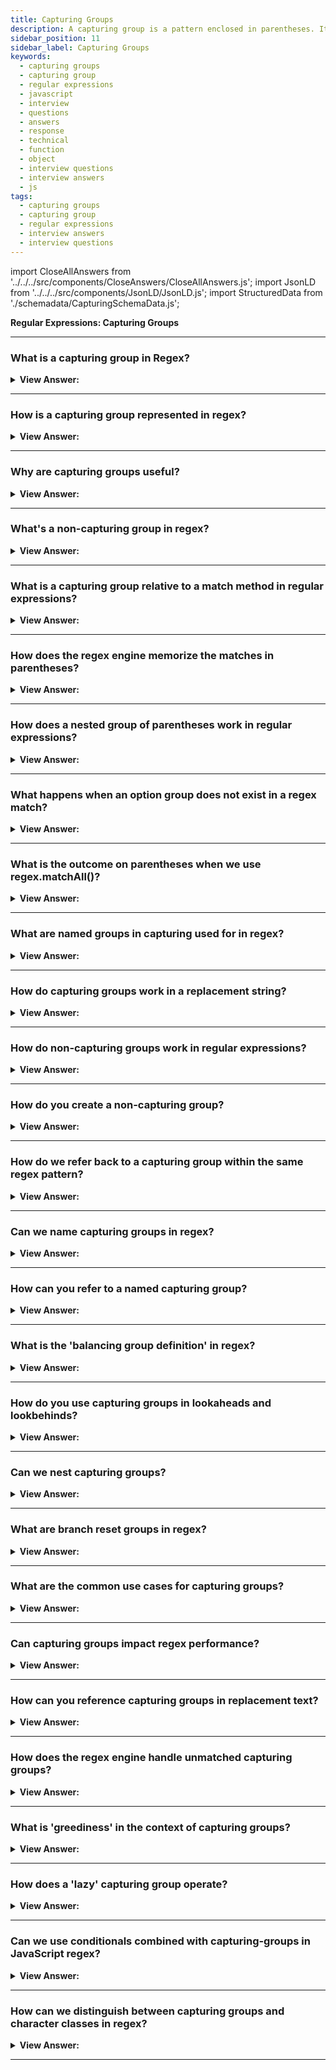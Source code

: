 ```yaml
---
title: Capturing Groups
description: A capturing group is a pattern enclosed in parentheses. It two affects consisting of getting part of match as a separate or isolated item in an array of items.
sidebar_position: 11
sidebar_label: Capturing Groups
keywords:
  - capturing groups
  - capturing group
  - regular expressions
  - javascript
  - interview
  - questions
  - answers
  - response
  - technical
  - function
  - object
  - interview questions
  - interview answers
  - js
tags:
  - capturing groups
  - capturing group
  - regular expressions
  - interview answers
  - interview questions
---
```


import CloseAllAnswers from '../../../src/components/CloseAnswers/CloseAllAnswers.js';
import JsonLD from '../../../src/components/JsonLD/JsonLD.js';
import StructuredData from './schemadata/CapturingSchemaData.js';

<JsonLD data={StructuredData} />

<head>
  <title>Capturing Groups | Regular Expressions Interview Questions</title>
</head>

**Regular Expressions: Capturing Groups**

<CloseAllAnswers />

---

### What is a capturing group in Regex?

<details>
  <summary><strong>View Answer:</strong></summary>
  <div>
  <div><strong>Interview Response:</strong> A capturing group in regex groups multiple characters together as a single unit, which can be reused, matched, or referenced later.
  </div>
  </div>
</details>

---

### How is a capturing group represented in regex?

<details>
  <summary><strong>View Answer:</strong></summary>
  <div>
  <div><strong>Interview Response:</strong> A capturing group in regex is represented by enclosing the desired pattern within parentheses "()". The matched substring within the capturing group can be accessed separately using indices or names assigned to the group.
  </div><br />
  <div><strong className="codeExample">Code Example:</strong><br /><br />

  <div></div>

```javascript
let re = /(abc)/;
```

In this case, `abc` is the capturing group. When a match is found for the pattern within the parentheses, that match is "captured" for future use.

Here's an example that uses a captured group:

```javascript
let str = 'abc123abc456';
let re = /(abc)\d+/g;
let match;

while ((match = re.exec(str)) !== null) {
  console.log('found ' + match[1] + ' at position ' + match.index);
}
```

In this code, we're searching for instances of 'abc' followed by one or more digits. When a match is found, 'abc' (the capturing group) is printed to the console along with the index at which it was found.

---

:::note
It's important to note that the match array will contain one item for each capturing group, in addition to one item for the entire match. The first item (index 0) is always the entire match, and the subsequent items (index 1 and above) correspond to each capturing group in the order they appear in the regular expression.
:::

  </div>
  </div>
</details>

---

### Why are capturing groups useful?

<details>
  <summary><strong>View Answer:</strong></summary>
  <div>
  <div><strong>Interview Response:</strong> Capturing groups in regex are useful for extracting specific parts of a match, enabling pattern manipulation, data extraction, and structured parsing. They provide a way to isolate and work with specific portions of the matched text.
  </div>
  </div>
</details>

---

### What's a non-capturing group in regex?

<details>
  <summary><strong>View Answer:</strong></summary>
  <div>
  <div><strong>Interview Response:</strong> A non-capturing group in regex is denoted by "(?:pattern)". It behaves like a capturing group but does not create a separate captured group. It is primarily used for grouping without the need to store or reference the matched substring.
  </div><br />
  <div><strong className="codeExample">Code Example:</strong><br /><br />

  <div></div>

Here's a JavaScript code example that demonstrates the usage of a non-capturing group in a regular expression:

```javascript
const regex = /(?:ab)+c/;
const string = 'ababcabc';

const matches = string.match(regex);
console.log(matches);  // Output: [ 'ababc' ]
```

In the above example, the regular expression `/(?:ab)+c/` is used to match a sequence of "ab" repeated one or more times, followed by a "c". The non-capturing group `(?:ab)` is used to group the "ab" pattern without capturing it as a separate group. The match result `[ 'ababc' ]` indicates that the non-capturing group was matched.

  </div>
  </div>
</details>

---

### What is a capturing group relative to a match method in regular expressions?

<details>
  <summary><strong>View Answer:</strong></summary>
  <div>
  <div><strong>Interview Response:</strong> A capturing group in regular expressions is a portion of the pattern enclosed in parentheses. When a match is found, the substring is 'captured' and can be accessed separately in the resulting match object. It has two effects: getting part of the match as a separate or isolated item in an array of items. When we put a quantifier after the parenthesis, it merges as a group on the string.
    </div><br />
  <div><strong className="codeExample">Code Example:</strong><br /><br />

  <div></div>

```js
// Example: repeating word pattern
alert('Gogogo now!'.match(/(go)+/gi)); // "Gogogo"

// Example: group of domains
let regexp = /(\w+\.)+\w+/g;

alert('site.com my.site.com'.match(regexp)); // site.com,my.site.com

// Example: email
let regexp = /[-.\w]+@([\w-]+\.)+[\w-]+/g;

alert('my@mail.com @ his@site.com.uk'.match(regexp));
// my@mail.com, his@site.com.uk
```

  </div>
  </div>
</details>

---

### How does the regex engine memorize the matches in parentheses?

<details>
  <summary><strong>View Answer:</strong></summary>
  <div>
  <div><strong>Interview Response:</strong> The regex engine uses a data structure, typically called a "backreference". Each capturing group is assigned a number, starting from 1, and the matched substring is stored in the corresponding backreference.
    </div><br />
  <div><strong>Technical Details:</strong> The regular expression numbers the parentheses from left to right. The engine memorizes the content matched by each and allows it to return the result. The RegExp engine indexes them in an array structure and the order they are matched. The method str.match(regexp), if regexp has no flag g, looks for the first match and returns it as an array.
    </div><br />
  <div><strong className="codeExample">Code Example:</strong><br /><br />

  <div></div>

```js
let str = '<h1>Hello, world!</h1>';

let tag = str.match(/<(.*?)>/);

alert(tag[0]); // <h1>
alert(tag[1]); // h1
```

  </div>
  </div>
</details>

---

### How does a nested group of parentheses work in regular expressions?

<details>
  <summary><strong>View Answer:</strong></summary>
  <div>
  <div><strong>Interview Response:</strong> In regular expressions, nested groups are numbered in the order they are opened. This allows each group, regardless of nesting level, to have a unique index for backreferencing, enabling extraction, or manipulation.
    </div><br />
  <div><strong>Technical Details:</strong> When parentheses are nested in regular expressions, it uses an outward in and left to right behavior (algorithm). The outer bounds of the parentheses are collected and pushed into an array structure. Then each parenthesis with the parent is collected and pushed to the array in order from left to right.
    </div><br />
  <div><strong className="codeExample">Code Example:</strong><br /><br />

  <div></div>

```js
let str = '<span class="my">';

let regexp = /<(([a-z]+)\s*([^>]*))>/;

let result = str.match(regexp);
alert(result[0]); // <span class="my">
alert(result[1]); // span class="my"
alert(result[2]); // span
alert(result[3]); // class="my"
```

  </div>
  </div>
</details>

---

### What happens when an option group does not exist in a regex match?

<details>
  <summary><strong>View Answer:</strong></summary>
  <div>
  <div><strong>Interview Response:</strong> If an optional group in a regex (typically denoted by '?') doesn't match in the input, it's treated as not existing in the match. This results in a null or undefined group in the match object.
    </div><br />
  <div><strong className="codeExample">Code Example:</strong><br /><br />

  <div></div>

```js
let match = 'a'.match(/a(z)?(c)?/);

alert(match.length); // 3
alert(match[0]); // a (whole match)
alert(match[1]); // undefined
alert(match[2]); // undefined

/////////////////

let match = 'ac'.match(/a(z)?(c)?/);

alert(match.length); // 3
alert(match[0]); // ac (whole match)
alert(match[1]); // undefined, because there's nothing for (z)?
alert(match[2]); // c
```

  </div>
  </div>
</details>

---

### What is the outcome on parentheses when we use regex.matchAll()?

<details>
  <summary><strong>View Answer:</strong></summary>
  <div>
  <div><strong>Interview Response:</strong> The matchAll() method in regex returns an iterator of all matches, including capturing groups. Each match is an array, where index 0 holds the full match, and subsequent indices hold captured group matches. We should note that the matchAll method returns an iterable object, and it may require a Polyfill because it is relatively new.
    </div><br />
  <div><strong className="codeExample">Code Example:</strong><br /><br />

  <div></div>

```js
// Using Array.from to create an new array
let results = '<h1> <h2>'.matchAll(/<(.*?)>/gi);

// results - is not an array, but an iterable object
alert(results); // [object RegExp String Iterator]

alert(results[0]); // undefined (*)

results = Array.from(results); // let's turn it into array <--

alert(results[0]); // <h1>,h1 (1st tag)
alert(results[1]); // <h2>,h2 (2nd tag)

// Using a LOOP to get our results - recommended
let results = '<h1> <h2>'.matchAll(/<(.*?)>/gi);

for (let result of results) {
  alert(result);
  // first alert: <h1>,h1
  // second: <h2>,h2
}

// DESTRUCTURING:
let [tag1, tag2] = '<h1> <h2>'.matchAll(/<(.*?)>/gi);

// Full destructuring example:
let results = '<h1> <h2>'.matchAll(/<(.*?)>/gi);

let [tag1, tag2] = results;

alert(tag1[0]); // <h1>
alert(tag1[1]); // h1
alert(tag1.index); // 0
alert(tag1.input); // <h1> <h2>
```

  </div>
  </div>
</details>

---

### What are named groups in capturing used for in regex?

<details>
  <summary><strong>View Answer:</strong></summary>
  <div>
  <div><strong>Interview Response:</strong> Named groups in regex provide a way to identify captured content by a descriptive name, not just by a numerical index.
    </div><br />
  <div><strong>Technical Response:</strong> Named groups are the process of capturing the text matched by “regex” into the group “name”. The name can contain letters and numbers but must start with a letter, and these get achieved by putting `?&#8249;name&#8250;` immediately after the opening parentheses. Named groups are perfect for highly complex patterns that need to split hairs (filter) amongst a group of names.
    </div><br />
  <div><strong className="codeExample">Code Example:</strong><br /><br />

<strong>Syntax: </strong> let dateRegexp = /(?&#8249;year&#8250;[0-9]&#123;4&#125;)-(?&#8249;month&#8250;[0-9]&#123;2&#125;)-(?&#8249;day&#8250;[0-9]&#123;2&#125;)/<br /><br />

  <div></div>

```js
// Basic Approach
let dateRegexp = /(?<year>[0-9]{4})-(?<month>[0-9]{2})-(?<day>[0-9]{2})/; 
let str = "2019-04-30";

let groups = str.match(dateRegexp).groups;

alert(groups.year); // 2019
alert(groups.month); // 04
alert(groups.day); // 30

// Complex Approach
let dateRegexp = /(?<year>[0-9]{4})-(?<month>[0-9]{2})-(?<day>[0-9]{2})/g; 

let str = "2019-10-30 2020-01-01";

let results = str.matchAll(dateRegexp);

for(let result of results) {
  let {year, month, day} = result.groups;

  alert(`${day}.${month}.${year}`);
  // first alert: 30.10.2019
  // second: 01.01.2020
}
```

  </div>
  </div>
</details>

---

### How do capturing groups work in a replacement string?

<details>
  <summary><strong>View Answer:</strong></summary>
  <div>
  <div><strong>Interview Response:</strong> In replacement strings, capturing groups are referenced by $1, $2, etc., replacing these placeholders with matched groups.
    </div><br />
  <div><strong>Technical Response:</strong> Method str.replace(regexp, replacement) that replaces all matches with regexp in str allows using parentheses contents in the replacement string. We can do this by using $n, where n is the group number (Example: $2 would be the second value we are targeting, like index[1]).
    </div><br />
  <div><strong className="codeExample">Code Example:</strong><br /><br />

  <div></div>

```js
// Basic Example:
let str = 'John Bull';
let regexp = /(\w+) (\w+)/;

alert(str.replace(regexp, '$2, $1')); // Bull, John

// More Complex example using capturing groups
let regexp = /(?<year>[0-9]{4})-(?<month>[0-9]{2})-(?<day>[0-9]{2})/g;

let str = '2019-10-30, 2020-01-01';

alert(str.replace(regexp, '$<day>.$<month>.$<year>'));
// 30.10.2019, 01.01.2020
```

  </div>
  </div>
</details>

---

### How do non-capturing groups work in regular expressions?

<details>
  <summary><strong>View Answer:</strong></summary>
  <div>
  <div><strong>Interview Response:</strong> Non-capturing groups match parts of an expression but do not store the match, useful for applying operators without saving the result.
    </div><br />
  <div><strong>Technical Response:</strong> We may require parentheses to apply a quantifier appropriately, but we don't want the contents of those parentheses to appear in the results. By commencing with ( ?: ), we cannot omit the group. For example, if we want to locate (go)+ but don't want the contents of the parenthesis (go) as a specific array item, we may use: (?:go)+.
    </div><br />
  <div><strong className="codeExample">Code Example:</strong><br /><br />

  <div></div>

```js
let str = 'Gogogo John!';

// ?: exludes 'go' from capturing
let regexp = /(?:go)+ (\w+)/i;

let result = str.match(regexp);

alert(result[0]); // Gogogo John (full match)
alert(result[1]); // John
alert(result.length); // 2 (no more items in the array)
```

  </div>
  </div>
</details>

---

### How do you create a non-capturing group?

<details>
  <summary><strong>View Answer:</strong></summary>
  <div>
  <div><strong>Interview Response:</strong> By using the syntax (?:…), where the characters in place of '…' represent the group.
  </div><br />
  <div><strong>Technical Response:</strong> In JavaScript regular expressions, a non-capturing group is created using the syntax `(?:...)`. A non-capturing group allows you to define a part of a regular expression pattern that should be grouped together but not captured as a separate element in the resulting array of matches.
  </div><br />
  <div><strong className="codeExample">Code Example:</strong><br /><br />

  <div></div>

```javascript
let re = /(?:abc)\d+/;
```

In this case, `(?:abc)` is a non-capturing group. This will match the characters 'abc' followed by one or more digits, but 'abc' will not be a separate item in the resulting matches.

If you use this in a `exec` call, you will see that only the entire match is captured:

```javascript
let str = 'abc123abc456';
let re = /(?:abc)\d+/g;
let match;

while ((match = re.exec(str)) !== null) {
  console.log('found ' + match[0] + ' at position ' + match.index);
}
```

In this code, we're searching for instances of 'abc' followed by one or more digits. The non-capturing group `(?:abc)` means that only the entire match is captured and printed to the console.

  </div>
  </div>
</details>

---

### How do we refer back to a capturing group within the same regex pattern?

<details>
  <summary><strong>View Answer:</strong></summary>
  <div>
  <div><strong>Interview Response:</strong> In a JavaScript regular expression, you can refer back to a capturing group within the same pattern by using a backreference. This is done by using a backslash (\) followed by the number of the group you want to refer to.
  </div><br />
  <div><strong className="codeExample">Code Example:</strong><br /><br />

  <div></div>

```javascript
let re = /(\b\w+\b)\s+\1/;
```

In this pattern, `(\b\w+\b)` is a capturing group that matches a word, and `\1` is a backreference that refers to the contents of the first (and in this case, only) capturing group. The `\s+` matches one or more space characters.

Here's an example of using this pattern:

```javascript
let str = 'Hello hello, how are you?';
let re = /(\b\w+\b)\s+\1/gi; // the 'i' flag makes it case-insensitive
let match;

while ((match = re.exec(str)) !== null) {
  console.log('found repeated word ' + match[1] + ' at position ' + match.index);
}
```

In this code, we're searching for repeated words in the string. The capturing group `(\b\w+\b)` matches a word, and `\1` refers to that word. If the same word is found again immediately after one or more space characters, it's a match. The matched word and the position of the match are then printed to the console.

  </div>
  </div>
</details>

---

### Can we name capturing groups in regex?

<details>
  <summary><strong>View Answer:</strong></summary>
  <div>
  <div><strong>Interview Response:</strong> Yes, capturing groups in regular expressions can be named. This is done by using (?&#60;name&#62;...) syntax. For example:
(?&#60;first_name&#62;\w+) (?&#60;last_name&#62;\w+)
  </div><br />
  <div><strong className="codeExample">Code Example:</strong><br /><br />

  <div></div>

Yes, JavaScript regular expressions support named capturing groups. You can give a capturing group a name by using the syntax `(?<name>...)`.

Here's an example:

```javascript
let re = /(?<year>\d{4})-(?<month>\d{2})-(?<day>\d{2})/;
```

In this case, `(?<year>\d{4})`, `(?<month>\d{2})`, and `(?<day>\d{2})` are named capturing groups. They will match four digits for the year, two digits for the month, and two digits for the day, respectively.

You can then refer to these groups by name when examining the match results:

```javascript
let str = 'Today is 2023-06-30';
let re = /(?<year>\d{4})-(?<month>\d{2})-(?<day>\d{2})/;
let match = re.exec(str);

if (match !== null) {
  let {year, month, day} = match.groups;
  console.log(`Year: ${year}, Month: ${month}, Day: ${day}`);
}
```

In this code, we're searching for a date in the format 'yyyy-mm-dd'. The named capturing groups `(?<year>\d{4})`, `(?<month>\d{2})`, and `(?<day>\d{2})` match the year, month, and day, respectively. If a match is found, the year, month, and day are printed to the console.

---

:::note
Named capturing groups are a relatively recent addition to JavaScript and may not be supported in all environments. As of my knowledge cutoff in September 2021, they are supported in Node.js 10 and later, and in recent versions of most major browsers.
:::

  </div>
  </div>
</details>

---

### How can you refer to a named capturing group?

<details>
  <summary><strong>View Answer:</strong></summary>
  <div>
  <div><strong>Interview Response:</strong> You can refer to a named capturing group within the same regular expression pattern using the `\k&#60;name&#62;` syntax, where `name` is the name of the capturing group. This is called a backreference.
  </div><br />
  <div><strong className="codeExample">Code Example:</strong><br /><br />

  <div></div>

```javascript
let re = /(?<word>\b\w+\b)\s+\k<word>/;
```

In this pattern, `(?<word>\b\w+\b)` is a named capturing group that matches a word, and `\k<word>` is a backreference that refers to the contents of the named capturing group. The `\s+` matches one or more space characters.

Here's an example of using this pattern:

```javascript
let str = 'Hello hello, how are you?';
let re = /(?<word>\b\w+\b)\s+\k<word>/gi; // the 'i' flag makes it case-insensitive
let match;

while ((match = re.exec(str)) !== null) {
  console.log('found repeated word ' + match.groups.word + ' at position ' + match.index);
}
```

In this code, we're searching for repeated words in the string. The named capturing group `(?<word>\b\w+\b)` matches a word, and `\k<word>` refers to that word. If the same word is found again immediately after one or more space characters, it's a match. The matched word and the position of the match are then printed to the console.

To refer to named capturing groups in the replacement part of a `replace` call, you can use the `$<name>` syntax, like so:

```javascript
let str = 'Hello hello, how are you?';
let re = /(?<word>\b\w+\b)\s+\k<word>/gi;
let newStr = str.replace(re, '$<word>');
console.log(newStr);
```

In this code, we're replacing each instance of a repeated word with a single instance of that word. The `$<word>` syntax refers to the named capturing group.

  </div>
  </div>
</details>

---

### What is the 'balancing group definition' in regex?

<details>
  <summary><strong>View Answer:</strong></summary>
  <div>
  <div><strong>Interview Response:</strong> It's a feature in .NET regex to match balanced constructs, using named capturing groups with subtractive notation.
  </div>
  </div>
</details>

---

### How do you use capturing groups in lookaheads and lookbehinds?

<details>
  <summary><strong>View Answer:</strong></summary>
  <div>
  <div><strong>Interview Response:</strong> Just like regular expressions, you place them inside parentheses. However, remember that most regex flavors don't allow variable-length lookbehinds.
  </div><br/>
  <div><strong>Technical Response:</strong> In JavaScript regular expressions, you can use capturing groups in lookahead and lookbehind assertions just like you would in any other part of the pattern. A lookahead assertion is written as `(?=...)` for a positive lookahead (asserts that what follows matches the pattern inside the parentheses) or `(?!...)` for a negative lookahead (asserts that what follows does not match the pattern).
  </div><br />
  <div><strong className="codeExample">Code Example:</strong><br /><br />

  <div></div>

Here's an example of a capturing group inside a lookahead...

```javascript
let re = /(\d+)(?=\sUSD)/;
let str = 'The price is 100 USD';
let match = re.exec(str);
if (match) {
  console.log('Amount:', match[1]); // Amount: 100
}
```

In this case, the pattern matches one or more digits (`\d+`) only if they're followed by a space and 'USD'. The lookahead assertion does not consume any characters, so the match for it is not included in the match result.

You can also use capturing groups in lookbehind assertions, written as `(?<=...)` for positive lookbehind (asserts that what precedes matches the pattern inside the parentheses) or `(?<!...)` for negative lookbehind (asserts that what precedes does not match the pattern).

Here's an example of a capturing group inside a lookbehind:

```javascript
let re = /(?<=USD\s)(\d+)/;
let str = 'The price is USD 100';
let match = re.exec(str);
if (match) {
  console.log('Amount:', match[1]); // Amount: 100
}
```

In this case, the pattern matches one or more digits only if they're preceded by 'USD' and a space. Again, the lookbehind assertion does not consume any characters, so the match for it is not included in the match result.

---

:::note
As of March 2021, lookbehind assertions are a relatively recent addition to JavaScript and are not supported in all environments. They are supported in Node.js 10 and later, and in recent versions of most major browsers.
:::

  </div>
  </div>
</details>

---

### Can we nest capturing groups?

<details>
  <summary><strong>View Answer:</strong></summary>
  <div>
  <div><strong>Interview Response:</strong> Yes, JavaScript Regex allows nesting of capturing groups. A capturing group within another will also be accessible in the array of matches. This helps to capture multiple layers of information in nested structures.
  </div><br/>
  <div><strong>Technical Response:</strong> Yes, you can nest capturing groups in JavaScript regular expressions. Nesting capturing groups means that one capturing group is located inside another in the regular expression. The results of nested capturing groups are still accessible in the resulting array of matches.
  </div><br />
  <div><strong className="codeExample">Code Example:</strong><br /><br />

  <div></div>

Here's an example of a nested capturing group...

```javascript
let re = /(a(b)c)/;
```

In this case, `(a(b)c)` is a capturing group that contains another capturing group `(b)`.

Here's how you might use this regular expression:

```javascript
let str = 'abc';
let re = /(a(b)c)/;
let match = re.exec(str);

if (match !== null) {
  console.log('Match 0: ' + match[0]); // Match 0: abc
  console.log('Match 1: ' + match[1]); // Match 1: abc
  console.log('Match 2: ' + match[2]); // Match 2: b
}
```

In this code, we're searching for the pattern `(a(b)c)`. When a match is found, the match results are printed to the console.

Note that `match[0]` contains the entire match, `match[1]` contains the first (outer) capturing group, and `match[2]` contains the second (inner) capturing group. The outer group includes the characters matched by the inner group, and the inner group includes only the characters it directly matches.

  </div>
  </div>
</details>

---

### What are branch reset groups in regex?

<details>
  <summary><strong>View Answer:</strong></summary>
  <div>
  <div><strong>Interview Response:</strong> They allow us to use the same group number across different alternatives in a pattern, defined using (?|...). JavaScript's implementation of regular expressions does not support branch reset groups, which are denoted with (?|...) in some regular expression engines like Perl and PHP.
  </div>
  </div>
</details>

---

### What are the common use cases for capturing groups?

<details>
  <summary><strong>View Answer:</strong></summary>
  <div>
  <div><strong>Interview Response:</strong> Common use cases include data extraction, reordering components of a string, and replacing text.
  </div>
  </div>
</details>

---

### Can capturing groups impact regex performance?

<details>
  <summary><strong>View Answer:</strong></summary>
  <div>
  <div><strong>Interview Response:</strong> Yes, complex or excessive capturing groups can slow down regex performance due to additional memory requirements.
  </div>
  </div>
</details>

---

### How can you reference capturing groups in replacement text?

<details>
  <summary><strong>View Answer:</strong></summary>
  <div>
  <div><strong>Interview Response:</strong> You reference them using $1, $2, etc., corresponding to the group number in most regex flavors.
  </div><br />
  <div><strong className="codeExample">Code Example:</strong><br /><br />

  <div></div>

```javascript
let str = 'Hello, world!';
let re = /(Hello), (world)/;
let newStr = str.replace(re, '$2, $1!');
console.log(newStr); // "world, Hello!"
```

In this example, we're swapping the words 'Hello' and 'world'. The regular expression `(Hello), (world)` contains two capturing groups, and the replacement string `'$2, $1!'` references those groups in reverse order.

If your regular expression includes named capturing groups, you can reference them by name in the replacement string using the `$<name>` syntax:

```javascript
let str = 'Hello, world!';
let re = /(?<greeting>Hello), (?<object>world)/;
let newStr = str.replace(re, '$<object>, $<greeting>!');
console.log(newStr); // "world, Hello!"
```

In this code, the regular expression `(?<greeting>Hello), (?<object>world)` contains two named capturing groups. The replacement string `'$<object>, $<greeting>!'` references those groups by name in reverse order.

  </div>
  </div>
</details>

---

### How does the regex engine handle unmatched capturing groups?

<details>
  <summary><strong>View Answer:</strong></summary>
  <div>
  <div><strong>Interview Response:</strong> If a capturing group doesn't match, it doesn't capture anything, and the corresponding backreference is undefined.
  </div>
  </div>
</details>

---

### What is 'greediness' in the context of capturing groups?

<details>
  <summary><strong>View Answer:</strong></summary>
  <div>
  <div><strong>Interview Response:</strong> Greediness refers to the regex engine's behavior of capturing the longest possible match.
  </div>
  </div>
</details>

---

### How does a 'lazy' capturing group operate?

<details>
  <summary><strong>View Answer:</strong></summary>
  <div>
  <div><strong>Interview Response:</strong> A 'lazy' capturing group, with a following '?', tries to capture the smallest possible match.
  </div>
  </div>
</details>

---

### Can we use conditionals combined with capturing-groups in JavaScript regex?

<details>
  <summary><strong>View Answer:</strong></summary>
  <div>
  <div><strong>Interview Response:</strong> No, JavaScript's regular expression engine does not support conditional expressions based on whether a particular capturing group participated in the match.
  </div>
  </div>
</details>

---

### How can we distinguish between capturing groups and character classes in regex?

<details>
  <summary><strong>View Answer:</strong></summary>
  <div>
  <div><strong>Interview Response:</strong> Capturing groups use parentheses (), while character classes use square brackets [].
  </div>
  </div>
</details>

---
